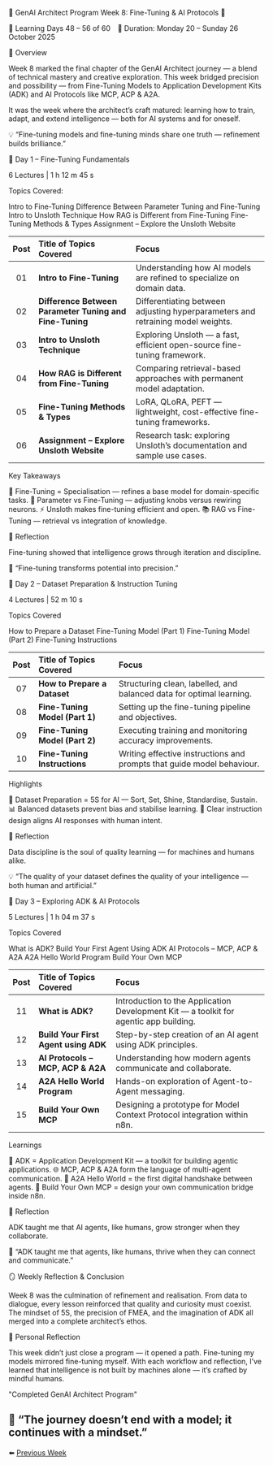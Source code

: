 🧠 GenAI Architect Program Week 8: Fine-Tuning & AI Protocols 🎯

📅 Learning Days 48 – 56 of 60 📘 Duration: Monday 20 – Sunday 26 October 2025

🧭 Overview

Week 8 marked the final chapter of the GenAI Architect journey — a blend of technical mastery and creative exploration.
This week bridged precision and possibility — from Fine-Tuning Models to Application Development Kits (ADK) and AI Protocols like MCP, ACP & A2A.

It was the week where the architect’s craft matured: learning how to train, adapt, and extend intelligence — both for AI systems and for oneself.

💡 “Fine-tuning models and fine-tuning minds share one truth — refinement builds brilliance.”

📅 Day 1 – Fine-Tuning Fundamentals

6 Lectures | 1 h 12 m 45 s

Topics Covered:

Intro to Fine-Tuning
Difference Between Parameter Tuning and Fine-Tuning
Intro to Unsloth Technique
How RAG is Different from Fine-Tuning
Fine-Tuning Methods & Types
Assignment – Explore the Unsloth Website

| Post | Title of Topics Covered                                 | Focus                                                                           |
| :--: | :------------------------------------------------------ | :------------------------------------------------------------------------------ |
|  01  | **Intro to Fine-Tuning**                                | Understanding how AI models are refined to specialize on domain data.           |
|  02  | **Difference Between Parameter Tuning and Fine-Tuning** | Differentiating between adjusting hyperparameters and retraining model weights. |
|  03  | **Intro to Unsloth Technique**                          | Exploring Unsloth — a fast, efficient open-source fine-tuning framework.        |
|  04  | **How RAG is Different from Fine-Tuning**               | Comparing retrieval-based approaches with permanent model adaptation.           |
|  05  | **Fine-Tuning Methods & Types**                         | LoRA, QLoRA, PEFT — lightweight, cost-effective fine-tuning frameworks.         |
|  06  | **Assignment – Explore Unsloth Website**                | Research task: exploring Unsloth’s documentation and sample use cases.          |


Key Takeaways

🔧 Fine-Tuning = Specialisation — refines a base model for domain-specific tasks.
🧠 Parameter vs Fine-Tuning — adjusting knobs versus rewiring neurons.
⚡ Unsloth makes fine-tuning efficient and open.
📚 RAG vs Fine-Tuning — retrieval vs integration of knowledge.

🌈 Reflection

Fine-tuning showed that intelligence grows through iteration and discipline.

🧩 “Fine-tuning transforms potential into precision.”

📅 Day 2 – Dataset Preparation & Instruction Tuning

4 Lectures | 52 m 10 s

Topics Covered

How to Prepare a Dataset
Fine-Tuning Model (Part 1)
Fine-Tuning Model (Part 2)
Fine-Tuning Instructions

| Post | Title of Topics Covered        | Focus                                                                  |
| :--: | :----------------------------- | :--------------------------------------------------------------------- |
|  07  | **How to Prepare a Dataset**   | Structuring clean, labelled, and balanced data for optimal learning.   |
|  08  | **Fine-Tuning Model (Part 1)** | Setting up the fine-tuning pipeline and objectives.                    |
|  09  | **Fine-Tuning Model (Part 2)** | Executing training and monitoring accuracy improvements.               |
|  10  | **Fine-Tuning Instructions**   | Writing effective instructions and prompts that guide model behaviour. |


Highlights

🧹 Dataset Preparation = 5S for AI — Sort, Set, Shine, Standardise, Sustain.
📊 Balanced datasets prevent bias and stabilise learning.
💬 Clear instruction design aligns AI responses with human intent.

🌿 Reflection

Data discipline is the soul of quality learning — for machines and humans alike.

💡 “The quality of your dataset defines the quality of your intelligence — both human and artificial.”

📅 Day 3 – Exploring ADK & AI Protocols

5 Lectures | 1 h 04 m 37 s

Topics Covered

What is ADK?
Build Your First Agent Using ADK
AI Protocols – MCP, ACP & A2A
A2A Hello World Program
Build Your Own MCP

| Post | Title of Topics Covered              | Focus                                                                                 |
| :--: | :----------------------------------- | :------------------------------------------------------------------------------------ |
|  11  | **What is ADK?**                     | Introduction to the Application Development Kit — a toolkit for agentic app building. |
|  12  | **Build Your First Agent using ADK** | Step-by-step creation of an AI agent using ADK principles.                            |
|  13  | **AI Protocols – MCP, ACP & A2A**    | Understanding how modern agents communicate and collaborate.                          |
|  14  | **A2A Hello World Program**          | Hands-on exploration of Agent-to-Agent messaging.                                     |
|  15  | **Build Your Own MCP**               | Designing a prototype for Model Context Protocol integration within n8n.              |


Learnings

🧩 ADK = Application Development Kit — a toolkit for building agentic applications.
🌐 MCP, ACP & A2A form the language of multi-agent communication.
🤖 A2A Hello World = the first digital handshake between agents.
🧱 Build Your Own MCP = design your own communication bridge inside n8n.

🔭 Reflection

ADK taught me that AI agents, like humans, grow stronger when they collaborate.

🌿 “ADK taught me that agents, like humans, thrive when they can connect and communicate.”

🪞 Weekly Reflection & Conclusion

Week 8 was the culmination of refinement and realisation.
From data to dialogue, every lesson reinforced that quality and curiosity must coexist.
The mindset of 5S, the precision of FMEA, and the imagination of ADK all merged into a complete architect’s ethos.

🌟 Personal Reflection

This week didn’t just close a program — it opened a path.
Fine-tuning my models mirrored fine-tuning myself.
With each workflow and reflection, I’ve learned that intelligence is not built by machines alone — it’s crafted by mindful humans.

"Completed GenAI Architect Program"

🪷 “The journey doesn’t end with a model; it continues with a mindset.”
---

⬅️ [Previous Week](../Week-07/README.md) 
